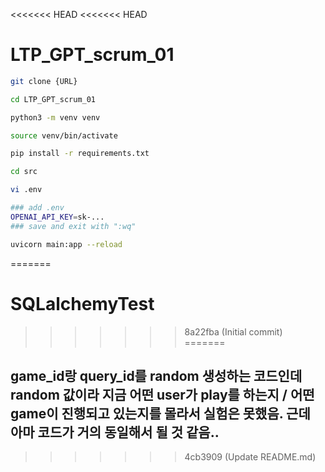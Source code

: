 <<<<<<< HEAD
<<<<<<< HEAD
# LTP_GPT_scrum_01

```bash
git clone {URL}

cd LTP_GPT_scrum_01

python3 -m venv venv

source venv/bin/activate

pip install -r requirements.txt

cd src

vi .env

### add .env 
OPENAI_API_KEY=sk-...
### save and exit with ":wq"

uvicorn main:app --reload
```
=======
# SQLalchemyTest
>>>>>>> 8a22fba (Initial commit)
=======
## game_id랑 query_id를 random 생성하는 코드인데 random 값이라 지금 어떤 user가 play를 하는지 / 어떤 game이 진행되고 있는지를 몰라서 실험은 못했음. 근데 아마 코드가 거의 동일해서 될 것 같음..
>>>>>>> 4cb3909 (Update README.md)
